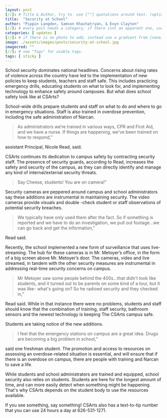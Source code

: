 ```yaml
---
layout: post
[//]: # Title & Author, try to  use [""] quotations around text. (optional, just formality).
title:  "Security at School"
author: "Pippin Langdon, Samson Khachatryan, & Evyn Clayton"
[//]: # every post needs a category, if there isnt an apparent one, use [misc].
categories: [ updates ]
[//]: # if there is no photo to add, instead use a gradient from [none] folder by picking a number from 1-10. (all gradients are .jpg)
image: ./assets/images/posts/security-at-school.jpg
imagecred: ""
[//]: # see "Tags" for usable tags.
tags: [ sticky ]
---
```

School security dominates national headlines. Concerns about rising rates of violence across the country have led to the implementation of new policies to keep students, teachers and staff safe. This includes practicing emergency drills, educating students on what to look for, and implementing technology to enhance safety around campuses. But what does school safety look like at CSArts?

School-wide drills prepare students and staff on what to do and where to go in emergency situations. Staff is also trained in overdose prevention, including the safe administration of Narcan. 

> As administrators we’re trained in various ways, CPR and First Aid, and we have a nurse. If things are happening, we've been trained on how to respond,” 

assistant Principal, Nicole Read, said.

CSArts continues its dedication to campus safety by contracting security staff. The presence of security guards, according to Read, increases the safety and security of the campus, as they can directly identify and manage any kind of internal/external security threats. 

> Say Cheese, students! You are on camera!” 

Security cameras are peppered around campus and school administrators say these additions are instrumental in maintaining security. The video cameras provide visuals and double -check student or staff observations of potential security breaches. 

> We typically have only used them after the fact. So if something is reported and we have to do an investigation, we pull out footage…we can go back and get the information,” 

Read said.  

Recently, the school implemented a new form of surveillance that uses live-streaming. The hub for these cameras is in Mr. Metoyer’s office, in the form of a big screen above Mr. Metoyer’s door. The cameras, video and live streamed, in tandem with the other security measures are instrumental in addressing real-time security concerns on campus. 

> Mr Metoyer saw some people behind the 400s…that didn't look like students, and it turned out to be parents on some kind of a tour, but it was like- what's going on? So he radioed security and they checked in,” 

Read said. While in that instance there were no problems, students and staff should know that the combination of training, staff security, bathroom sensors and the newest technology is keeping The CSArts campus safe.

Students are taking notice of the new additions. 

> I feel that the emergency stations on campus are a great idea. Drugs are becoming a big problem in school,” 

said one freshman student. The promotion and access to resources on assessing an overdose-related situation is essential, and will ensure that if there is an overdose on campus, there are people with training and Narcan to save a life.

While students and school administrators are trained and equipped, school security also relies on students. Students are here for the longest amount of time, and can more easily detect when something might be happening. That's why CSArts depends on the student body to use the resources available. 

If you see something, say something! CSArts also has a text-to-tip number that you can use 24 hours a day at 626-531-1271.